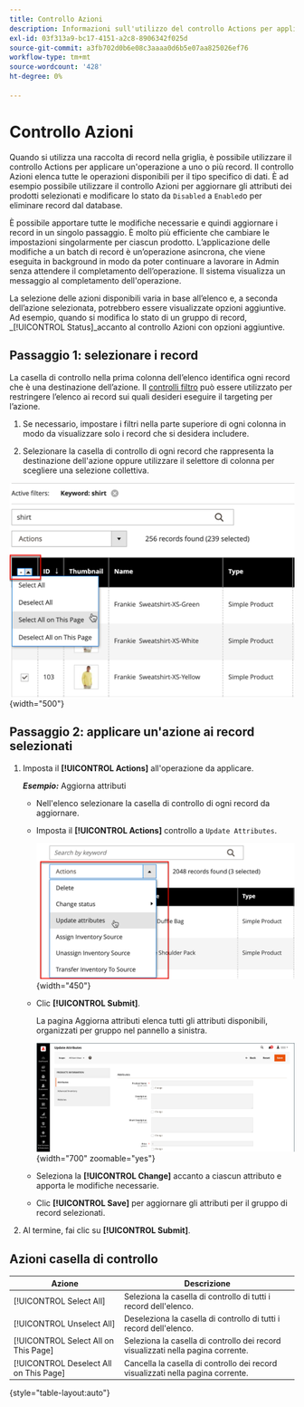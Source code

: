 ```yaml
---
title: Controllo Azioni
description: Informazioni sull'utilizzo del controllo Actions per applicare un'operazione a uno o più record nell'Admin.
exl-id: 03f313a9-bc17-4151-a2c8-8906342f025d
source-git-commit: a3fb702d0b6e08c3aaaa0d6b5e07aa825026ef76
workflow-type: tm+mt
source-wordcount: '428'
ht-degree: 0%

---
```


# Controllo Azioni

Quando si utilizza una raccolta di record nella griglia, è possibile utilizzare il controllo Actions per applicare un&#39;operazione a uno o più record. Il controllo Azioni elenca tutte le operazioni disponibili per il tipo specifico di dati. È ad esempio possibile utilizzare il controllo Azioni per aggiornare gli attributi dei prodotti selezionati e modificare lo stato da `Disabled` a `Enabled`o per eliminare record dal database.

È possibile apportare tutte le modifiche necessarie e quindi aggiornare i record in un singolo passaggio. È molto più efficiente che cambiare le impostazioni singolarmente per ciascun prodotto. L’applicazione delle modifiche a un batch di record è un’operazione asincrona, che viene eseguita in background in modo da poter continuare a lavorare in Admin senza attendere il completamento dell’operazione. Il sistema visualizza un messaggio al completamento dell&#39;operazione.

La selezione delle azioni disponibili varia in base all’elenco e, a seconda dell’azione selezionata, potrebbero essere visualizzate opzioni aggiuntive. Ad esempio, quando si modifica lo stato di un gruppo di record, _[!UICONTROL Status]_accanto al controllo Azioni con opzioni aggiuntive.

## Passaggio 1: selezionare i record

La casella di controllo nella prima colonna dell’elenco identifica ogni record che è una destinazione dell’azione. Il [controlli filtro](admin-grid-controls.md) può essere utilizzato per restringere l’elenco ai record sui quali desideri eseguire il targeting per l’azione.

1. Se necessario, impostare i filtri nella parte superiore di ogni colonna in modo da visualizzare solo i record che si desidera includere.

1. Selezionare la casella di controllo di ogni record che rappresenta la destinazione dell&#39;azione oppure utilizzare il selettore di colonna per scegliere una selezione collettiva.

![Seleziona o deseleziona tutto o tutto nella pagina](./assets/action-change-selection.png){width="500"}

## Passaggio 2: applicare un&#39;azione ai record selezionati

1. Imposta il **[!UICONTROL Actions]** all&#39;operazione da applicare.

   **_Esempio:_** Aggiorna attributi

   - Nell&#39;elenco selezionare la casella di controllo di ogni record da aggiornare.

   - Imposta il **[!UICONTROL Actions]** controllo a `Update Attributes`.

     ![Seleziona l’azione Aggiorna attributi](./assets/action-select.png){width="450"}

   - Clic **[!UICONTROL Submit]**.

     La pagina Aggiorna attributi elenca tutti gli attributi disponibili, organizzati per gruppo nel pannello a sinistra.

     ![Pagina Aggiorna attributi](./assets/action-update-attributes.png){width="700" zoomable="yes"}

   - Seleziona la **[!UICONTROL Change]** accanto a ciascun attributo e apporta le modifiche necessarie.

   - Clic **[!UICONTROL Save]** per aggiornare gli attributi per il gruppo di record selezionati.

1. Al termine, fai clic su **[!UICONTROL Submit]**.

## Azioni casella di controllo

| Azione | Descrizione |
|--- |--- |
| [!UICONTROL Select All] | Seleziona la casella di controllo di tutti i record dell&#39;elenco. |
| [!UICONTROL Unselect All] | Deseleziona la casella di controllo di tutti i record dell&#39;elenco. |
| [!UICONTROL Select All on This Page] | Seleziona la casella di controllo dei record visualizzati nella pagina corrente. |
| [!UICONTROL Deselect All on This Page] | Cancella la casella di controllo dei record visualizzati nella pagina corrente. |

{style="table-layout:auto"}
